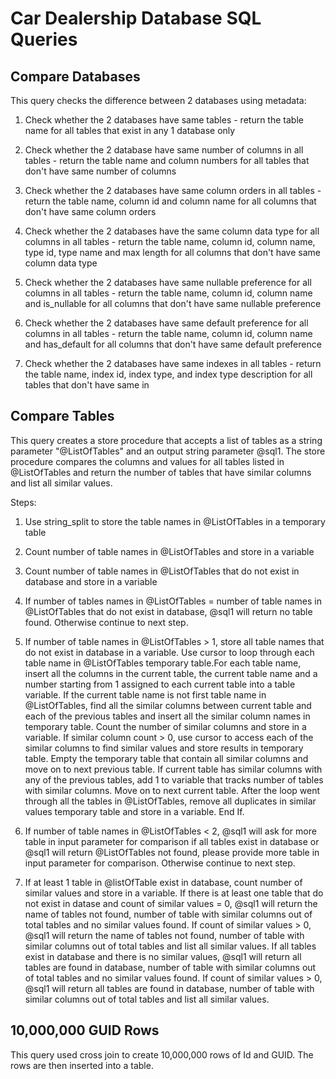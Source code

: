 # Car Dealership Database SQL Queries

## Compare Databases

This query checks the difference between 2 databases using metadata:

1. Check whether the 2 databases have same tables - return the table name for all tables that exist in any 1 database only

2. Check whether the 2 database have same number of columns in all tables - return the table name and column numbers for all tables that don't have same number of columns

3. Check whether the 2 databases have same column orders in all tables - return the table name, column id and column name for all columns that don't have same column orders

4. Check whether the 2 databases have the same column data type for all columns in all tables - return the table name, column id, column name, type id, type name and max length for all columns that don't have same column data type

5. Check whether the 2 databases have same nullable preference for all columns in all tables - return the table name, column id, column name and is_nullable for all columns that don't have same nullable preference 

6. Check whether the 2 databases have same default preference for all columns in all tables - return the table name, column id, column name and has_default for all columns that don't have same default preference 

7. Check whether the 2 databases have same indexes in all tables - return the table name, index id, index type, and index type description for all tables that don't have same in



## Compare Tables

This query creates a store procedure that accepts a list of tables as a string parameter "@ListOfTables" and an output string parameter @sql1. The store procedure compares the columns and values for all tables listed 
in @ListOfTables and return the number of tables that have similar columns and list all similar values.

Steps:

1. Use string_split to store the table names in @ListOfTables in a temporary table

2. Count number of table names in @ListOfTables and store in a variable

3. Count number of table names in @ListOfTables that do not exist in database and store in a variable

4. If number of tables names in @ListOfTables = number of table names in @ListOfTables that do not exist in database, @sql1 will return no table found. Otherwise continue to next step.

5. If number of table names in @ListOfTables > 1, store all table names that do not exist in database in a variable. Use cursor to loop through each table name in @ListOfTables temporary table.For each table name, insert all the columns in the current table, the current table name and a number starting from 1 assigned to each current table into a table variable. If the current table name is not first table name in @ListOfTables, find all the similar columns between current table and each of the previous tables and insert all the similar column names in temporary table. Count the number of similar columns and store in a variable. If similar column count > 0, use cursor to access each of the similar columns to find similar values and store results in temporary table. Empty the temporary table that contain all similar columns and move on to next previous table. If current table has similar columns with any of the previous tables, add 1 to variable that tracks number of tables with similar columns. Move on to next current table. After the loop went through all the tables in @ListOfTables, remove all duplicates in similar values temporary table and store in a variable. End If.

6. If number of table names in @ListOfTables < 2, @sql1 will ask for more table in input parameter for comparison if all tables exist in database or @sql1 will return @ListOfTables not found, please provide more table in input parameter for comparison. Otherwise continue to next step.

7. If at least 1 table in @listOfTable exist in database, count number of similar values and store in a variable. If there is at least one table that do not exist in datase and count of similar values = 0, @sql1 will return the name of tables not found, number of table with similar columns out of total tables and no similar values found. If count of similar values > 0, @sql1 will return the name of tables not found, number of table with similar columns out of total tables and list all similar values. If all tables exist in database and there is no similar values, @sql1 will return all tables are found in database, number of table with similar columns out of total tables and no similar values found. If count of similar values > 0, @sql1 will return all tables are found in database, number of table with similar columns out of total tables and list all similar values.


## 10,000,000 GUID Rows
This query used cross join to create 10,000,000 rows of Id and GUID. The rows are then inserted into a table.
